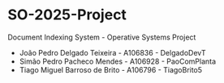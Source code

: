 # SO-2025-Project
Document Indexing System - Operative Systems Project

* João Pedro Delgado Teixeira - A106836 - DelgadoDevT
* Simão Pedro Pacheco Mendes - A106928 - PaoComPlanta
* Tiago Miguel Barroso de Brito - A106796 - TiagoBrito5